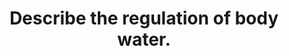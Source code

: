 ---
title: "Describe the regulation of body water."
entityType: SAQ
exam: PEX
college: CICM
year: 2021
sitting: B
question: 1
passRate: 28
EC_expectedDomains:
- "This is a level 1 topic. An understanding as to how the body regulates water is crucial to the daily practice of critical care, this topic is well described in the major texts."
EC_extraCredit:
- "This type of question lends itself to the basic template of sensor mechanisms, central processing and integration with effector limbs and feedback loops."
EC_errorsCommon:
- "However, high scoring answers require a quantification of responses and an introduction into how these processes are integrated and fine-tuned."
---